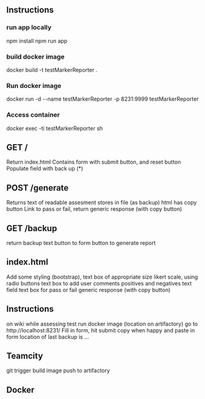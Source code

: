 ## Instructions

### run app locally

npm install
npm run app

### build docker image

docker build -t testMarkerReporter .

### Run docker image

docker run -d --name testMarkerReporter -p 8231:9999 testMarkerReporter

### Access container

docker exec -ti testMarkerReporter sh

## GET /
Return index.html
Contains form with submit button, and reset button
Populate field with back up (*)

## POST /generate
Returns text of readable assesment
stores in file (as backup)
html has copy button
Link to pass or fail, return generic response (with copy button)

## GET /backup
return backup text
button to form
button to generate report

## index.html
Add some styling (bootstrap), text box of appropriate size
likert scale, using radio buttons
text box to add user comments
positives and negatives text field
text box for pass or fail generic response (with copy button)

## Instructions
on wiki
while assessing test
run docker image (location on artifactory)
go to http://localhost:8231/
Fill in form, hit submit
copy when happy and paste in form
location of last backup is ...

## Teamcity
git trigger
build image
push to artifactory

## Docker

